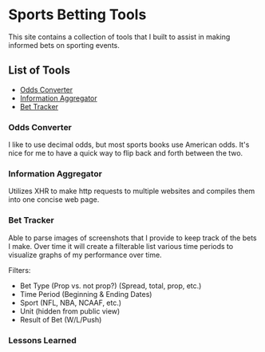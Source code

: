 # Sports Betting Tools

This site contains a collection of tools that I built to assist in making informed bets on sporting events.

## List of Tools
* [Odds Converter](#odds-converter)
* [Information Aggregator](#information-aggregator)
* [Bet Tracker](#bet-tracker)


### Odds Converter

I like to use decimal odds, but most sports books use American odds. It's nice for me to have a quick way to flip back and forth between the two.


### Information Aggregator

Utilizes XHR to make http requests to multiple websites and compiles them into one concise web page.


### Bet Tracker

Able to parse images of screenshots that I provide to keep track of the bets I make. Over time it will create a filterable list various time periods to visualize graphs of my performance over time.

Filters:
* Bet Type (Prop vs. not prop?) (Spread, total, prop, etc.)
* Time Period (Beginning & Ending Dates)
* Sport (NFL, NBA, NCAAF, etc.)
* Unit (hidden from public view)
* Result of Bet (W/L/Push)


### Lessons Learned
